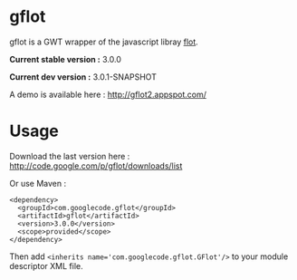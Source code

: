 gflot
=====
gflot is a GWT wrapper of the javascript libray [flot](http://www.flotcharts.org/).

**Current stable version :** 3.0.0

**Current dev version :** 3.0.1-SNAPSHOT

A demo is available here : http://gflot2.appspot.com/

Usage
=====
Download the last version here : http://code.google.com/p/gflot/downloads/list

Or use Maven :

    <dependency>
      <groupId>com.googlecode.gflot</groupId>
      <artifactId>gflot</artifactId>
      <version>3.0.0</version>
      <scope>provided</scope>
    </dependency>

Then add `<inherits name='com.googlecode.gflot.GFlot'/>` to your module descriptor XML file.
